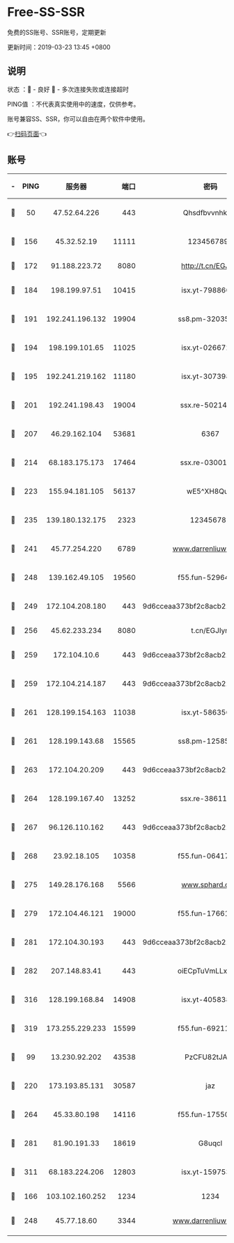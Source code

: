 # Free-SS-SSR

免费的SS账号、SSR账号，定期更新

更新时间：2019-03-23 13:45 +0800

## 说明

状态     ：🙂 - 良好 🙁 - 多次连接失败或连接超时

PING值   ：不代表真实使用中的速度，仅供参考。

账号兼容SS、SSR，你可以自由在两个软件中使用。

👉[扫码页面](https://liesauer.github.io/Free-SS-SSR/)👈

## 账号

|-|PING|服务器|端口|密码|加密方式|区域|
|:----:|:----:|:-----:|-----:|:----:|:----:|:----:|
|🙂|50|47.52.64.226|443|Qhsdfbvvnhkm1|aes-256-cfb|HK|
|🙂|156|45.32.52.19|11111|1234567890|aes-256-cfb|JP|
|🙂|172|91.188.223.72|8080|http://t.cn/EGJIyrl|rc4-md5|RU|
|🙂|184|198.199.97.51|10415|isx.yt-79886038|aes-256-cfb|US|
|🙂|191|192.241.196.132|19904|ss8.pm-32035389|aes-256-cfb|US|
|🙂|194|198.199.101.65|11025|isx.yt-02667200|aes-256-cfb|US|
|🙂|195|192.241.219.162|11180|isx.yt-30739892|aes-256-cfb|US|
|🙂|201|192.241.198.43|19004|ssx.re-50214186|aes-256-cfb|US|
|🙂|207|46.29.162.104|53681|6367|aes-256-ctr|RU|
|🙂|214|68.183.175.173|17464|ssx.re-03001510|aes-256-cfb|US|
|🙂|223|155.94.181.105|56137|wE5^XH8Quw|aes-256-cfb|US|
|🙂|235|139.180.132.175|2323|123456789|aes-256-cfb|SG|
|🙂|241|45.77.254.220|6789|www.darrenliuwei.com|aes-256-cfb|SG|
|🙂|248|139.162.49.105|19560|f55.fun-52964087|aes-256-cfb|SG|
|🙂|249|172.104.208.180|443|9d6cceaa373bf2c8acb22e60b6a58be6|aes-256-cfb|US|
|🙂|256|45.62.233.234|8080|t.cn/EGJIyrl|rc4-md5|CA|
|🙂|259|172.104.10.6|443|9d6cceaa373bf2c8acb22e60b6a58be6|aes-256-cfb|US|
|🙂|259|172.104.214.187|443|9d6cceaa373bf2c8acb22e60b6a58be6|aes-256-cfb|US|
|🙂|261|128.199.154.163|11038|isx.yt-58635648|aes-256-cfb|SG|
|🙂|261|128.199.143.68|15565|ss8.pm-12585691|aes-256-cfb|SG|
|🙂|263|172.104.20.209|443|9d6cceaa373bf2c8acb22e60b6a58be6|aes-256-cfb|US|
|🙂|264|128.199.167.40|13252|ssx.re-38611403|aes-256-cfb|SG|
|🙂|267|96.126.110.162|443|9d6cceaa373bf2c8acb22e60b6a58be6|aes-256-cfb|US|
|🙂|268|23.92.18.105|10358|f55.fun-06417508|aes-256-cfb|US|
|🙂|275|149.28.176.168|5566|www.sphard.com|aes-256-cfb|AU|
|🙂|279|172.104.46.121|19000|f55.fun-17661164|aes-256-cfb|SG|
|🙂|281|172.104.30.193|443|9d6cceaa373bf2c8acb22e60b6a58be6|aes-256-cfb|US|
|🙂|282|207.148.83.41|443|oiECpTuVmLLxk4Ts|aes-256-cfb|AU|
|🙂|316|128.199.168.84|14908|isx.yt-40583854|aes-256-cfb|SG|
|🙂|319|173.255.229.233|15599|f55.fun-69211621|aes-256-cfb|US|
|🙂|99|13.230.92.202|43538|PzCFU82tJAdZ|aes-256-cfb|JP|
|🙂|220|173.193.85.131|30587|jaz|aes-256-cfb|US|
|🙂|264|45.33.80.198|14116|f55.fun-17550990|aes-256-cfb|US|
|🙂|281|81.90.191.33|18619|G8uqcl|aes-256-cfb|US|
|🙂|311|68.183.224.206|12803|isx.yt-15975345|aes-256-cfb|SG|
|🙁|166|103.102.160.252|1234|1234|rc4-md5|JP|
|🙁|248|45.77.18.60|3344|www.darrenliuwei.com|aes-256-cfb|JP|
